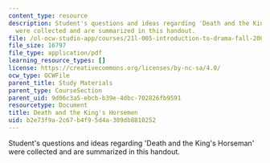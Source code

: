 ```yaml
---
content_type: resource
description: Student's questions and ideas regarding 'Death and the King's Horseman'
  were collected and are summarized in this handout.
file: /ol-ocw-studio-app/courses/21l-005-introduction-to-drama-fall-2004/b2e73f9a2c67b4f95d4a309db8810252_student_question.pdf
file_size: 16797
file_type: application/pdf
learning_resource_types: []
license: https://creativecommons.org/licenses/by-nc-sa/4.0/
ocw_type: OCWFile
parent_title: Study Materials
parent_type: CourseSection
parent_uid: 9d06c3a5-ebcb-b39e-4dbc-702826fb9591
resourcetype: Document
title: Death and the King's Horsemen
uid: b2e73f9a-2c67-b4f9-5d4a-309db8810252
---
```

Student's questions and ideas regarding 'Death and the King's Horseman' were collected and are summarized in this handout.